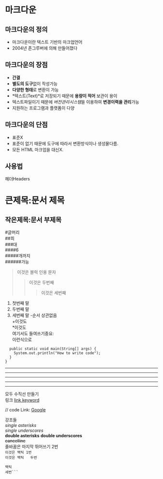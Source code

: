 # 마크다운
## 마크다운의 정의
-  마크다운이란 텍스트 기반의 마크업언어
-  2004년 존그루버에 의해 만들어졌다
## 마크다운의 장점
-  **간결**
-  **별도의 도구**없이 작성가능
-  **다양한 형태**로 변환이 가능
-  *텍스트(Text)*로 저장되기 때문에 **용량이 적어** 보관이 용이
-  텍스트파일이기 때문에 *버전관리시스템*을 이용하여 **변경이력을 관리**가능
-  지원하는 프로그램과 플랫폼이 다양
## 마크다운의 단점
- 표준X
- 표준이 없기 때문에 도구에 따라서 변환방식이나 생성물다름.
- 모든 HTML 마크업을 대신X.
## 사용법
헤더Headers

큰제목:문서 제목
==========
작은제목:문서 부제목
------------
#글머리  
##최  
###대  
####6  
#####개까지  
######가능  
> 이것은 블럭 인용 문자
> > 이것은 두번째
> > > 이것은 세번째
1. 첫번째 말
2. 두번째 말
3. 세번째 말
-순서 상관없음  
    +이것도  
        *이것도  
여기서도 들여쓰기중요:  
    이런식으로
```public class BootSpringBootApplication {
  public static void main(String[] args) {
    System.out.println("How to write code");
  }
}
```
***
* * *
*****
- - -
---------------------------------------
모두 수직선 만들기  
링크
[link keyword][id]

[id]: URL "Optional Title here"

// code
Link: [Google][googlelink]

[googlelink]: https://google.com "Go google"
강조들  
*single asterisks*  
_single underscores_  
**double asterisks** 
__double underscores__  
~~cancelline~~  
줄바꿈은 마지막 뛰어쓰기 2번  
`이것은 백틱 1번`  
``이것은 백틱  
두번``
```이것은  
백틱  
세번```

